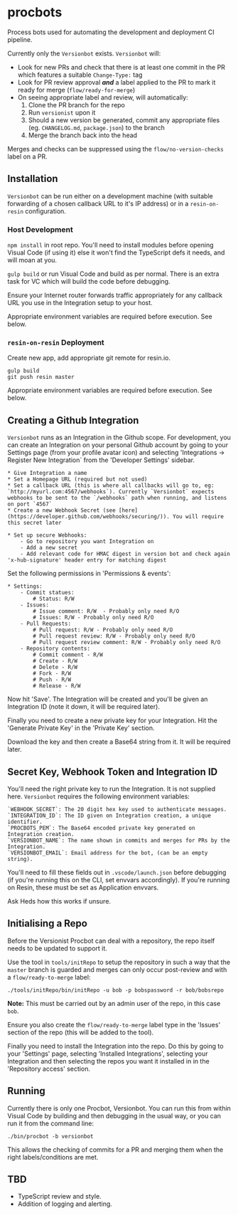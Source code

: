 # procbots

Process bots used for automating the development and deployment CI pipeline.

Currently only the `Versionbot` exists. `Versionbot` will:

* Look for new PRs and check that there is at least one commit in the PR which features a suitable `Change-Type:` tag
* Look for PR review approval ***and*** a label applied to the PR to mark it ready for merge (`flow/ready-for-merge`)
* On seeing appropriate label and review, will automatically:
    1. Clone the PR branch for the repo
    2. Run `versionist` upon it
    3. Should a new version be generated, commit any appropriate files (eg. `CHANGELOG.md`, `package.json`) to the branch
    4. Merge the branch back into the head

Merges and checks can be suppressed using the `flow/no-version-checks` label on a PR.

## Installation

`Versionbot` can be run either on a development machine (with suitable forwarding of a chosen callback URL to it's IP address) or in a `resin-on-resin` configuration.

### Host Development

`npm install` in root repo. You'll need to install modules before opening Visual Code (if using it) else it won't find the TypeScript defs it needs, and will moan at you.

`gulp build` or run Visual Code and build as per normal. There is an extra task for VC which will build the code before debugging.

Ensure your Internet router forwards traffic appropriately for any callback URL you use in the Integration setup to your host.

Appropriate environment variables are required before execution. See below.

### `resin-on-resin` Deployment

Create new app, add appropriate git remote for resin.io.

    gulp build
    git push resin master

Appropriate environment variables are required before execution. See below.

## Creating a Github Integration

`Versionbot` runs as an Integration in the Github scope. For development, you can create an Integration on your personal Github account by going to your Settings page (from your profile avatar icon) and selecting 'Integrations -> Register New Integration` from the 'Developer Settings' sidebar.

    * Give Integration a name
    * Set a Homepage URL (required but not used)
    * Set a callback URL (this is where all callbacks will go to, eg: `http://myurl.com:4567/webhooks`). Currently `Versionbot` expects webhooks to be sent to the `/webhooks` path when running, and listens on port `4567`
    * Create a new Webhook Secret (see [here](https://developer.github.com/webhooks/securing/)). You will require this secret later

	* Set up secure Webhooks:
		- Go to repository you want Integration on
		- Add a new secret
		- Add relevant code for HMAC digest in version bot and check again 'x-hub-signature' header entry for matching digest

Set the following permissions in 'Permissions & events':

	* Settings:
		- Commit statues:
			# Status: R/W
		- Issues:
			# Issue comment: R/W  - Probably only need R/O
			# Issues: R/W - Probably only need R/O
		- Pull Requests:
			# Pull request: R/W - Probably only need R/O
			# Pull request review: R/W - Probably only need R/O
			# Pull request review comment: R/W - Probably only need R/O
		- Repository contents:
            # Commit comment - R/W
            # Create - R/W
			# Delete - R/W
            # Fork - R/W
			# Push - R/W
			# Release - R/W

Now hit 'Save'. The Integration will be created and you'll be given an Integration ID (note it down, it will be required later).

Finally you need to create a new private key for your Integration. Hit the 'Generate Private Key' in the 'Private Key' section.

Download the key and then create a Base64 string from it. It will be required later.

## Secret Key, Webhook Token and Integration ID

You'll need the right private key to run the Integration. It is not supplied here. `Versionbot` requires the following environment variables:

    `WEBHOOK_SECRET`: The 20 digit hex key used to authenticate messages.
    `INTEGRATION_ID`: The ID given on Integration creation, a unique identifier.
    `PROCBOTS_PEM`: The Base64 encoded private key generated on Integration creation.
	`VERSIONBOT_NAME`: The name shown in commits and merges for PRs by the Integration.
	`VERSIONBOT_EMAIL`: Email address for the bot, (can be an empty string).

You'll need to fill these fields out in `.vscode/launch.json` before debugging (if you're running this on the CLI, set envvars accordingly). If you're running on Resin, these must be set as Application envvars.

Ask Heds how this works if unsure.

## Initialising a Repo

Before the Versionist Procbot can deal with a repository, the repo itself needs to be updated to support it.

Use the tool in `tools/initRepo` to setup the repository in such a way that the `master` branch is guarded and merges can only occur post-review and with a `flow/ready-to-merge` label:

    ./tools/initRepo/bin/initRepo -u bob -p bobspassword -r bob/bobsrepo

**Note:** This must be carried out by an admin user of the repo, in this case `bob`.

Ensure you also create the `flow/ready-to-merge` label type in the 'Issues' section of the repo (this will be added to the tool).

Finally you need to install the Integration into the repo. Do this by going to your 'Settings' page, selecting 'Installed Integrations', selecting your Integration and then selecting the repos you want it installed in in the 'Repository access' section.

## Running

Currently there is only one Procbot, Versionbot. You can run this from within Visual Code by building and then debugging in the usual way, or you can run it from the command line:

`./bin/procbot -b versionbot`

This allows the checking of commits for a PR and merging them when the right labels/conditions are met.

## TBD

* TypeScript review and style.
* Addition of logging and alerting.
